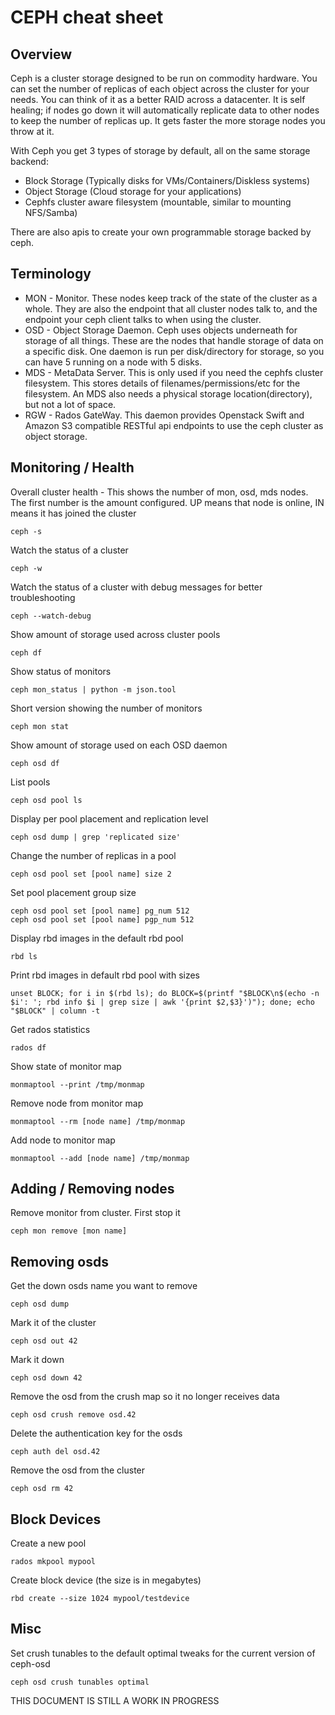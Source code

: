CEPH cheat sheet
================

Overview
--------

Ceph is a cluster storage designed to be run on commodity hardware. You can set the number of replicas of each object across the cluster for your needs. You can think of it as a better RAID across a datacenter. It is self healing; if nodes go down it will automatically replicate data to other nodes to keep the number of replicas up. It gets faster the more storage nodes you throw at it.

With Ceph you get 3 types of storage by default, all on the same storage backend:
* Block Storage (Typically disks for VMs/Containers/Diskless systems)
* Object Storage (Cloud storage for your applications)
* Cephfs cluster aware filesystem (mountable, similar to mounting NFS/Samba)

There are also apis to create your own programmable storage backed by ceph.

Terminology
-----------

* MON - Monitor. These nodes keep track of the state of the cluster as a whole. They are also the endpoint that all cluster nodes talk to, and the endpoint your ceph client talks to when using the cluster.
* OSD - Object Storage Daemon. Ceph uses objects underneath for storage of all things. These are the nodes that handle storage of data on a specific disk. One daemon is run per disk/directory for storage, so you can have 5 running on a node with 5 disks.
* MDS - MetaData Server. This is only used if you need the cephfs cluster filesystem. This stores details of filenames/permissions/etc for the filesystem. An MDS also needs a physical storage location(directory), but not a lot of space.
* RGW - Rados GateWay. This daemon provides Openstack Swift and Amazon S3 compatible RESTful api endpoints to use the ceph cluster as object storage.

Monitoring / Health
-------------------

Overall cluster health - This shows the number of mon, osd, mds nodes.
The first number is the amount configured. UP means that node is online, IN means it has joined the cluster
```
ceph -s
```

Watch the status of a cluster
```
ceph -w
```

Watch the status of a cluster with debug messages for better troubleshooting
```
ceph --watch-debug
```

Show amount of storage used across cluster pools
```
ceph df
```

Show status of monitors
```
ceph mon_status | python -m json.tool
```

Short version showing the number of monitors
```
ceph mon stat
```

Show amount of storage used on each OSD daemon
```
ceph osd df
```

List pools
```
ceph osd pool ls
```

Display per pool placement and replication level
```
ceph osd dump | grep 'replicated size'
```

Change the number of replicas in a pool
```
ceph osd pool set [pool name] size 2
```

Set pool placement group size
```
ceph osd pool set [pool name] pg_num 512
ceph osd pool set [pool name] pgp_num 512
```

Display rbd images in the default rbd pool
```
rbd ls
```

Print rbd images in default rbd pool with sizes
```
unset BLOCK; for i in $(rbd ls); do BLOCK=$(printf "$BLOCK\n$(echo -n $i': '; rbd info $i | grep size | awk '{print $2,$3}')"); done; echo "$BLOCK" | column -t
```

Get rados statistics
```
rados df
```

Show state of monitor map
```
monmaptool --print /tmp/monmap
```

Remove node from monitor map
```
monmaptool --rm [node name] /tmp/monmap
```

Add node to monitor map
```
monmaptool --add [node name] /tmp/monmap
```

Adding / Removing nodes
-----------------------

Remove monitor from cluster. First stop it
```
ceph mon remove [mon name]
```

Removing osds
-------------

Get the down osds name you want to remove
```
ceph osd dump
```
Mark it of the cluster
```
ceph osd out 42
```
Mark it down
```
ceph osd down 42
```
Remove the osd from the crush map so it no longer receives data
```
ceph osd crush remove osd.42
```
Delete the authentication key for the osds
```
ceph auth del osd.42
```
Remove the osd from the cluster
```
ceph osd rm 42
```

Block Devices
-------------

Create a new pool
```
rados mkpool mypool
```

Create block device (the size is in megabytes)
```
rbd create --size 1024 mypool/testdevice
```

Misc
----

Set crush tunables to the default optimal tweaks for the current version of ceph-osd
```
ceph osd crush tunables optimal
```

THIS DOCUMENT IS STILL A WORK IN PROGRESS
